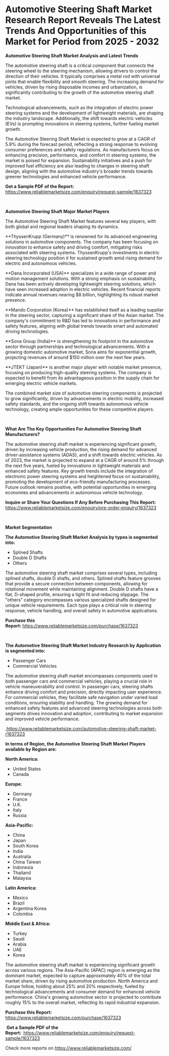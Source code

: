 <p><h1>Automotive Steering Shaft Market Research Report Reveals The Latest Trends And Opportunities of this Market for Period from 2025 - 2032</h1></p><p><strong>Automotive Steering Shaft Market Analysis and Latest Trends</strong></p>
<p><p>The automotive steering shaft is a critical component that connects the steering wheel to the steering mechanism, allowing drivers to control the direction of their vehicles. It typically comprises a metal rod with universal joints that enable flexibility and smooth steering. The increasing demand for vehicles, driven by rising disposable incomes and urbanization, is significantly contributing to the growth of the automotive steering shaft market. </p><p>Technological advancements, such as the integration of electric power steering systems and the development of lightweight materials, are shaping the industry landscape. Additionally, the shift towards electric vehicles (EVs) is prompting innovations in steering systems, further fueling market growth. </p><p>The Automotive Steering Shaft Market is expected to grow at a CAGR of 5.9% during the forecast period, reflecting a strong response to evolving consumer preferences and safety regulations. As manufacturers focus on enhancing precision, performance, and comfort in steering systems, the market is poised for expansion. Sustainability initiatives and a push for improved fuel efficiency are also leading to changes in steering shaft design, aligning with the automotive industry's broader trends towards greener technologies and enhanced vehicle performance.</p></p>
<p><strong>Get a Sample PDF of the Report:&nbsp;</strong> <a href="https://www.reliablemarketsize.com/enquiry/request-sample/1637323?utm_campaign=3248&utm_medium=2&utm_source=Github&utm_content=ia&utm_term=23032025&utm_id=automotive-steering-shaft">https://www.reliablemarketsize.com/enquiry/request-sample/1637323</a></p>
<p>&nbsp;</p>
<p><strong>Automotive Steering Shaft Major Market Players</strong></p>
<p><p>The Automotive Steering Shaft Market features several key players, with both global and regional leaders shaping its dynamics. </p><p>**ThyssenKrupp (Germany)** is renowned for its advanced engineering solutions in automotive components. The company has been focusing on innovation to enhance safety and driving comfort, mitigating risks associated with steering systems. ThyssenKrupp's investments in electric steering technology position it for sustained growth amid rising demand for electric and autonomous vehicles.</p><p>**Dana Incorporated (USA)** specializes in a wide range of power and motion management solutions. With a strong emphasis on sustainability, Dana has been actively developing lightweight steering solutions, which have seen increased adoption in electric vehicles. Recent financial reports indicate annual revenues nearing $8 billion, highlighting its robust market presence.</p><p>**Mando Corporation (Korea)** has established itself as a leading supplier in the steering sector, capturing a significant share of the Asian market. The company's commitment to R&D has led to innovations in performance and safety features, aligning with global trends towards smart and automated driving technologies.</p><p>**Sona Group (India)** is strengthening its footprint in the automotive sector through partnerships and technological advancements. With a growing domestic automotive market, Sona aims for exponential growth, projecting revenues of around $150 million over the next few years.</p><p>**JTEKT (Japan)** is another major player with notable market presence, focusing on producing high-quality steering systems. The company is expected to benefit from its advantageous position in the supply chain for emerging electric vehicle markets.</p><p>The combined market size of automotive steering components is projected to grow significantly, driven by advancements in electric mobility, increased safety standards, and the ongoing shift towards autonomous vehicle technology, creating ample opportunities for these competitive players.</p></p>
<p>&nbsp;</p>
<p><strong>What Are The Key Opportunities For Automotive Steering Shaft Manufacturers?</strong></p>
<p><p>The automotive steering shaft market is experiencing significant growth, driven by increasing vehicle production, the rising demand for advanced driver-assistance systems (ADAS), and a shift towards electric vehicles. As of 2023, the market is projected to expand at a CAGR of around 5% through the next five years, fueled by innovations in lightweight materials and enhanced safety features. Key growth trends include the integration of electronic power steering systems and heightened focus on sustainability, promoting the development of eco-friendly manufacturing processes. Future outlook remains positive, with potential opportunities in emerging economies and advancements in autonomous vehicle technology.</p></p>
<p><strong>Inquire or Share Your Questions If Any Before Purchasing This Report:</strong> <a href="https://www.reliablemarketsize.com/enquiry/pre-order-enquiry/1637323?utm_campaign=3248&utm_medium=2&utm_source=Github&utm_content=ia&utm_term=23032025&utm_id=automotive-steering-shaft">https://www.reliablemarketsize.com/enquiry/pre-order-enquiry/1637323</a></p>
<p>&nbsp;</p>
<p><strong>Market Segmentation</strong></p>
<p><strong>The Automotive Steering Shaft Market Analysis by types is segmented into:</strong></p>
<p><ul><li>Splined Shafts</li><li>Double D Shafts</li><li>Others</li></ul></p>
<p><p>The automotive steering shaft market comprises several types, including splined shafts, double D shafts, and others. Splined shafts feature grooves that provide a secure connection between components, allowing for rotational movement while maintaining alignment. Double D shafts have a flat, D-shaped profile, ensuring a tight fit and reducing slippage. The "others" category encompasses various specialized shafts designed for unique vehicle requirements. Each type plays a critical role in steering response, vehicle handling, and overall safety in automotive applications.</p></p>
<p><strong>Purchase this Report:&nbsp;</strong><a href="https://www.reliablemarketsize.com/purchase/1637323?utm_campaign=3248&utm_medium=2&utm_source=Github&utm_content=ia&utm_term=23032025&utm_id=automotive-steering-shaft">https://www.reliablemarketsize.com/purchase/1637323</a></p>
<p>&nbsp;</p>
<p><strong>The Automotive Steering Shaft Market Industry Research by Application is segmented into:</strong></p>
<p><ul><li>Passenger Cars</li><li>Commercial Vehicles</li></ul></p>
<p><p>The automotive steering shaft market encompasses components used in both passenger cars and commercial vehicles, playing a crucial role in vehicle maneuverability and control. In passenger cars, steering shafts enhance driving comfort and precision, directly impacting user experience. For commercial vehicles, they facilitate safe navigation under varied load conditions, ensuring stability and handling. The growing demand for enhanced safety features and advanced steering technologies across both segments drives innovation and adoption, contributing to market expansion and improved vehicle performance.</p></p>
<p><a href="https://www.reliablemarketsize.com/automotive-steering-shaft-market-r1637323?utm_campaign=3248&utm_medium=2&utm_source=Github&utm_content=ia&utm_term=23032025&utm_id=automotive-steering-shaft">&nbsp;https://www.reliablemarketsize.com/automotive-steering-shaft-market-r1637323</a></p>
<p><strong>In terms of Region, the Automotive Steering Shaft Market Players available by Region are:</strong></p>
<p>
    <p> <strong> North America: </strong>
        <ul>
            <li>United States</li>
            <li>Canada</li>
        </ul>
        </p> 
    <p> <strong> Europe: </strong>
        <ul>
            <li>Germany</li>
            <li>France</li>
            <li>U.K.</li>
            <li>Italy</li>
            <li>Russia</li>
        </ul>
        </p> 
    <p> <strong> Asia-Pacific: </strong>
        <ul>
            <li>China</li>
            <li>Japan</li>
            <li>South Korea</li>
            <li>India</li>
            <li>Australia</li>
            <li>China Taiwan</li>
            <li>Indonesia</li>
            <li>Thailand</li>
            <li>Malaysia</li>
        </ul>
        </p> 
    <p> <strong> Latin America: </strong>
        <ul>
            <li>Mexico</li>
            <li>Brazil</li>
            <li>Argentina Korea</li>
            <li>Colombia</li>
        </ul>
        </p> 
    <p> <strong> Middle East & Africa: </strong>
        <ul>
            <li>Turkey</li>
            <li>Saudi</li>
            <li>Arabia</li>
            <li>UAE</li>
            <li>Korea</li>
        </ul>
    </p>
    </p>
<p><p>The automotive steering shaft market is experiencing significant growth across various regions. The Asia-Pacific (APAC) region is emerging as the dominant market, expected to capture approximately 40% of the total market share, driven by rising automotive production. North America and Europe follow, holding about 25% and 20% respectively, fueled by technological advancements and consumer demand for enhanced vehicle performance. China's growing automotive sector is projected to contribute roughly 15% to the overall market, reflecting its rapid industrial expansion.</p></p>
<p><strong>Purchase this Report: </strong><a href="https://www.reliablemarketsize.com/purchase/1637323?utm_campaign=3248&utm_medium=2&utm_source=Github&utm_content=ia&utm_term=23032025&utm_id=automotive-steering-shaft">https://www.reliablemarketsize.com/purchase/1637323</a></p>
<p>&nbsp;<strong>Get a Sample PDF of the Report:&nbsp;&nbsp;</strong><a href="https://www.reliablemarketsize.com/enquiry/request-sample/1637323?utm_campaign=3248&utm_medium=2&utm_source=Github&utm_content=ia&utm_term=23032025&utm_id=automotive-steering-shaft">https://www.reliablemarketsize.com/enquiry/request-sample/1637323</a></p>
<p><strong></strong></p>
<p>Check more reports on <a href="https://www.reliablemarketsize.com/?utm_campaign=3248&utm_medium=2&utm_source=Github&utm_content=ia&utm_term=23032025&utm_id=automotive-steering-shaft">https://www.reliablemarketsize.com/</a></p>
